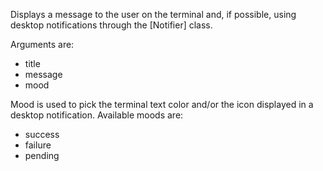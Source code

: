 Displays a message to the user on the terminal and, if possible, using desktop notifications through the [Notifier] class.

Arguments are:
- title
- message
- mood

Mood is used to pick the terminal text color and/or the icon displayed in a desktop notification. Available moods are:

- success
- failure
- pending
